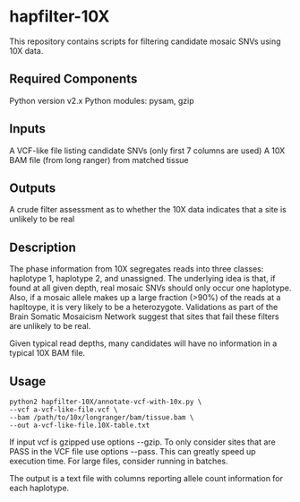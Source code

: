 # hapfilter-10X

This repository contains scripts for filtering candidate mosaic SNVs using 10X data.

## Required Components
Python version v2.x
Python modules: pysam, gzip

## Inputs
A VCF-like file listing candidate SNVs (only first 7 columns are used)
A 10X BAM file (from long ranger) from matched tissue

## Outputs
A crude filter assessment as to whether the 10X data indicates that a site is unlikely to
be real

## Description
The phase information from 10X segregates reads into three classes: haplotype 1, haplotype 2, and
unassigned.  The underlying idea is that, if found at all given depth, real mosaic SNVs should only
occur one  haplotype.   Also, if a mosaic allele makes up a large fraction (>90%) of the reads
at a hapltoype, it is very likely to be a heterozygote. Validations as part of the Brain 
Somatic Mosaicism Network suggest that sites that fail these filters are unlikely to be real.

Given typical read depths, many candidates will have no information in a typical 10X BAM file.


## Usage

```
python2 hapfilter-10X/annotate-vcf-with-10x.py \
--vcf a-vcf-like-file.vcf \
--bam /path/to/10x/longranger/bam/tissue.bam \
--out a-vcf-like-file.10X-table.txt
```

If input vcf is gzipped use options --gzip.  To only consider sites that are PASS in the VCF file use
options --pass.  This can greatly speed up execution time.  For large files, consider running in batches.

The output is a text file with columns reporting allele count information for each haplotype.



